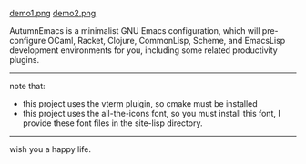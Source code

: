 [demo1.png](./img/demo1.png)
[demo2.png](./img/demo2.png)


AutumnEmacs is a minimalist GNU Emacs configuration, which will pre-configure OCaml, Racket, Clojure, CommonLisp, Scheme, and EmacsLisp development environments for you, including some related productivity plugins.

---

note that:
- this project uses the vterm pluigin, so cmake must be installed
- this project uses the all-the-icons font, so you must install this font, I provide these font files in the site-lisp directory.

---

wish you a happy life.